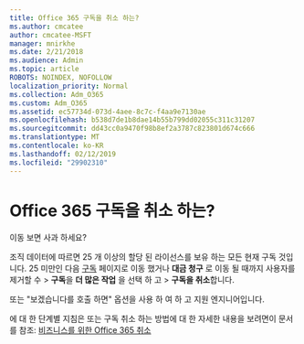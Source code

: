 ```yaml
---
title: Office 365 구독을 취소 하는?
ms.author: cmcatee
author: cmcatee-MSFT
manager: mnirkhe
ms.date: 2/21/2018
ms.audience: Admin
ms.topic: article
ROBOTS: NOINDEX, NOFOLLOW
localization_priority: Normal
ms.collection: Adm_O365
ms.custom: Adm_O365
ms.assetid: ec57734d-073d-4aee-8c7c-f4aa9e7130ae
ms.openlocfilehash: b538d7de1b8dae14b55b799dd02055c311c31207
ms.sourcegitcommit: dd43cc0a9470f98b8ef2a3787c823801d674c666
ms.translationtype: MT
ms.contentlocale: ko-KR
ms.lasthandoff: 02/12/2019
ms.locfileid: "29902310"
---
```

# <a name="canceling-your-office-365-subscription"></a>Office 365 구독을 취소 하는?

이동 보면 사과 하세요?
  
조직 데이터에 따르면 25 개 이상의 할당 된 라이선스를 보유 하는 모든 현재 구독 것입니다. 25 미만인 다음 [구독](https://go.microsoft.com/fwlink/p/?linkid=842054) 페이지로 이동 했거나 **대금 청구** 로 이동 될 때까지 사용자를 제거할 수 \> **구독**을 **더 많은 작업** 을 선택 하 고 \> **구독을 취소**합니다.
  
또는 "보겠습니다를 호출 하면" 옵션을 사용 하 여 하 고 지원 엔지니어입니다.
  
에 대 한 단계별 지침은 또는 구독 취소 하는 방법에 대 한 자세한 내용을 보려면이 문서를 참조: [비즈니스를 위한 Office 365 취소](https://support.office.com/article/b1bc0bef-4608-4601-813a-cdd9f746709a)
  

